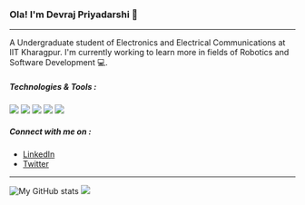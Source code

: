### Ola! I'm Devraj Priyadarshi :wave:

---

A Undergraduate student of Electronics and Electrical Communications at IIT Kharagpur. I'm currently working to learn more in fields of Robotics and Software Development 💻.

##### Technologies & Tools :
![](https://img.shields.io/badge/OS-Ubuntu--18.04-258f76?style=flat&logo=ubuntu&logoColor=white)
![](https://img.shields.io/badge/ROS-Melodic-258f76?style=flat&logo=ROS&logoColor=white)
![](https://img.shields.io/badge/Editor-Visual_Studio_Code-258f76?style=flat&logo=visualstudiocode&logoColor=white)
![](https://img.shields.io/badge/Code-Python-258f76?style=flat&logo=python&logoColor=white)
![](https://img.shields.io/badge/Code-C++-258f76?style=flat&logo=cplusplus&logoColor=white)

##### Connect with me on : 
- [LinkedIn](www.linkedin.com/in/devraj-priyadarshi)
- [Twitter](https://twitter.com/devraj5300)

---

![My GitHub stats](https://github-readme-stats.vercel.app/api?username=devrajPriyadarshi&show_icons=true&theme=gotham)
![](https://github-readme-stats.vercel.app/api/top-langs/?username=devrajPriyadarshi&show_icons=true&theme=gotham)


<!---
devrajPriyadarshi/devrajPriyadarshi is a ✨ special ✨ repository because its `README.md` (this file) appears on your GitHub profile.
You can click the Preview link to take a look at your changes.
--->
<!-- links to your social media accounts -->
